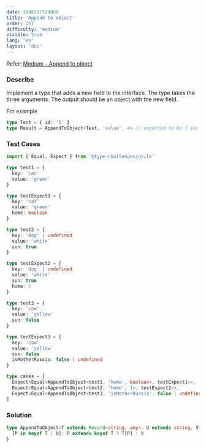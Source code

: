 ```yaml
---
date: 1648397724000
title: 'Append to object'
order: 257
difficulty: 'medium'
visible: true
lang: 'en'
layout: 'doc'
---
```


Refer: [Medium - Append to object](https://github.com/type-challenges/type-challenges/blob/main/questions/00527-medium-append-to-object/README.md)

### Describe

Implement a type that adds a new field to the interface. The type takes the three arguments. The output should be an object with the new field.

For example

```typescript
type Test = { id: '1' }
type Result = AppendToObject<Test, 'value', 4> // expected to be { id: '1', value: 4 }
```

### Test Cases

```typescript
import { Equal, Expect } from '@type-challenges/utils'

type test1 = {
  key: 'cat'
  value: 'green'
}

type testExpect1 = {
  key: 'cat'
  value: 'green'
  home: boolean
}

type test2 = {
  key: 'dog' | undefined
  value: 'white'
  sun: true
}

type testExpect2 = {
  key: 'dog' | undefined
  value: 'white'
  sun: true
  home: 1
}

type test3 = {
  key: 'cow'
  value: 'yellow'
  sun: false
}

type testExpect3 = {
  key: 'cow'
  value: 'yellow'
  sun: false
  isMotherRussia: false | undefined
}

type cases = [
  Expect<Equal<AppendToObject<test1, 'home', boolean>, testExpect1>>,
  Expect<Equal<AppendToObject<test2, 'home', 1>, testExpect2>>,
  Expect<Equal<AppendToObject<test3, 'isMotherRussia', false | undefined>, testExpect3>>
]
```

### Solution

```typescript
type AppendToObject<T extends Record<string, any>, U extends string, V> = {
  [P in keyof T | U]: P extends keyof T ? T[P] : V
}
```
